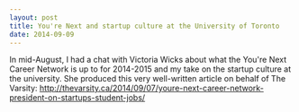 ```yaml
---
layout: post
title: You're Next and startup culture at the University of Toronto
date: 2014-09-09
---
```


In mid-August, I had a chat with Victoria Wicks about what the You're Next Career Network is up to for 2014-2015 and my take on the startup culture at the university. She produced this very well-written article on behalf of The Varsity: <a href="http://thevarsity.ca/2014/09/07/youre-next-career-network-president-on-startups-student-jobs/">http://thevarsity.ca/2014/09/07/youre-next-career-network-president-on-startups-student-jobs/</a>